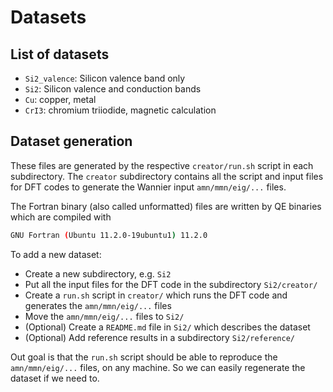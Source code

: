 # Datasets

## List of datasets

- `Si2_valence`: Silicon valence band only
- `Si2`: Silicon valence and conduction bands
- `Cu`: copper, metal
- `CrI3`: chromium triiodide, magnetic calculation

## Dataset generation

These files are generated by the respective `creator/run.sh` script in each subdirectory.
The `creator` subdirectory contains all the script and input files for DFT codes
to generate the Wannier input `amn/mmn/eig/...` files.

The Fortran binary (also called unformatted) files are written by QE binaries
which are compiled with

```bash
GNU Fortran (Ubuntu 11.2.0-19ubuntu1) 11.2.0
```

To add a new dataset:

- Create a new subdirectory, e.g. `Si2`
- Put all the input files for the DFT code in the subdirectory `Si2/creator/`
- Create a `run.sh` script in `creator/` which runs the DFT code and generates the `amn/mmn/eig/...` files
- Move the `amn/mmn/eig/...` files to `Si2/`
- (Optional) Create a `README.md` file in `Si2/` which describes the dataset
- (Optional) Add reference results in a subdirectory `Si2/reference/`

Out goal is that the `run.sh` script should be able to reproduce the `amn/mmn/eig/...` files,
on any machine. So we can easily regenerate the dataset if we need to.
